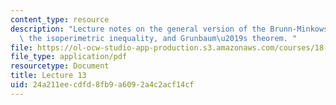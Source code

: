 ```yaml
---
content_type: resource
description: "Lecture notes on the general version of the Brunn-Minkowski inequality,\
  \ the isoperimetric inequality, and Grunbaum\u2019s theorem. "
file: https://ol-ocw-studio-app-production.s3.amazonaws.com/courses/18-409-topics-in-theoretical-computer-science-an-algorithmists-toolkit-fall-2009/24a211eecdfd8fb9a6092a4c2acf14cf_MIT18_409F09_scribe13.pdf
file_type: application/pdf
resourcetype: Document
title: Lecture 13
uid: 24a211ee-cdfd-8fb9-a609-2a4c2acf14cf
---
```


